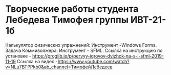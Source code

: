 # Творческие работы студента Лебедева Тимофея группы ИВТ-21-1б
Калькулятор физических упражнений: Инструмент -Windows Forms. Задача Коммивояжера: Инструмент - SFML. Ссылка на инструкцию по установке - https://proglib.io/p/pervyy-igrovoy-dvizhok-na-s-i-sfml-2019-11-19 Ссылка на видео -https://www.youtube.com/watch?v=NLu7BTPPkb0&ab_channel=ТимофейЛебедеев

